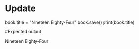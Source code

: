 # Update

book.title = "Nineteen Eighty-Four"
book.save()
print(book.title)

#Expected output

Nineteen Eighty-Four
